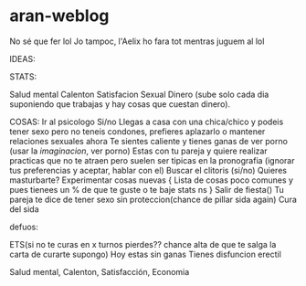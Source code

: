 # aran-weblog



No sé que fer lol
Jo tampoc, l'Aelix ho fara tot mentras juguem al lol






IDEAS:

STATS:

Salud mental
Calenton
Satisfacion Sexual
Dinero (sube solo cada dia suponiendo que trabajas y hay cosas que cuestan dinero).



COSAS:
Ir al psicologo Si/no
Llegas a casa con una chica/chico y podeis tener sexo pero no teneis condones, prefieres aplazarlo o mantener relaciones sexuales ahora
Te sientes caliente y tienes ganas de ver porno (usar la *imaginacion*, ver porno)
Estas con tu pareja y quiere realizar practicas que no te atraen pero suelen ser tipicas en la pronografia (ignorar tus preferencias y aceptar, hablar con el)
Buscar el clitoris (si/no)
Quieres masturbarte?
Experimentar cosas nuevas {
Lista de cosas poco comunes y pues tienees un % de que te guste o te baje stats ns
}
Salir de fiesta()
Tu pareja te dice de tener sexo sin proteccion(chance de pillar sida again)
Cura del sida




defuos:

ETS(si no te curas en x turnos pierdes?? chance alta de que te salga la carta de curarte supongo)
Hoy estas sin ganas
Tienes disfuncion erectil 










Salud mental, 
Calenton,
Satisfacción,
Economia